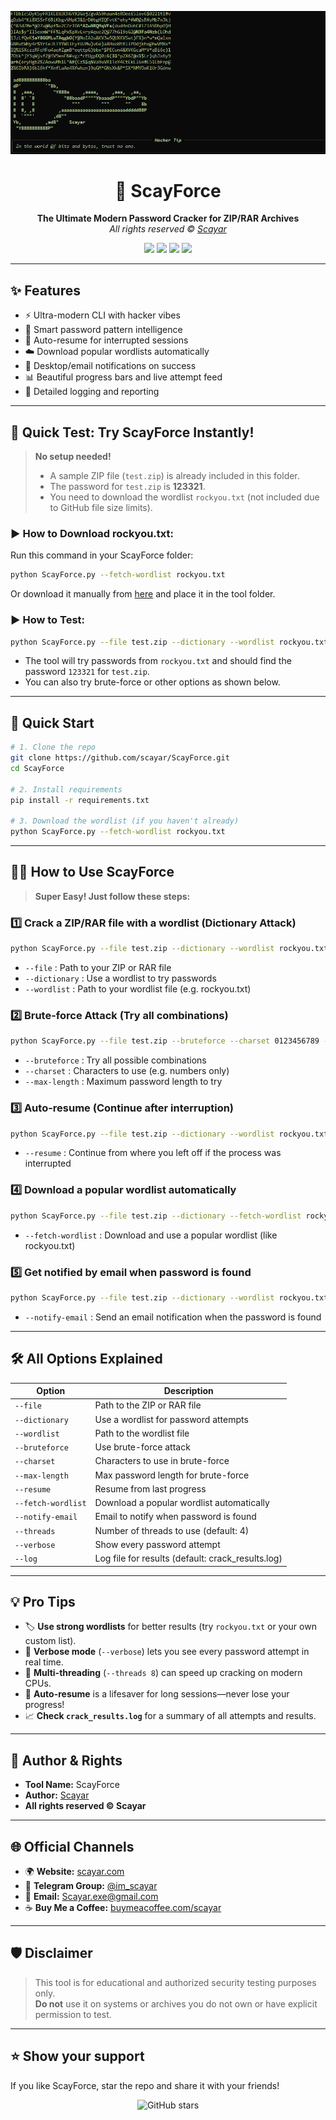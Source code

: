 <!-- Banner -->
<p align="center">
  <img src="banner.png" alt="ScayForce" width="600"/>
</p>

<h1 align="center">🚀 ScayForce</h1>
<p align="center">
  <b>The Ultimate Modern Password Cracker for ZIP/RAR Archives</b><br>
  <i>All rights reserved © <a href="https://scayar.com">Scayar</a></i>
</p>

<p align="center">
  <a href="https://scayar.com"><img src="https://img.shields.io/badge/website-scayar.com-blue?style=flat-square&logo=google-chrome"></a>
  <a href="https://t.me/im_scayar"><img src="https://img.shields.io/badge/telegram-@im_scayar-2CA5E0?style=flat-square&logo=telegram"></a>
  <a href="mailto:Scayar.exe@gmail.com"><img src="https://img.shields.io/badge/email-Scayar.exe@gmail.com-red?style=flat-square&logo=gmail"></a>
  <a href="https://buymeacoffee.com/scayar"><img src="https://img.shields.io/badge/buy%20me%20a%20coffee-support-yellow?style=flat-square&logo=buy-me-a-coffee"></a>
</p>

---

## ✨ Features

- ⚡️ Ultra-modern CLI with hacker vibes
- 🧠 Smart password pattern intelligence
- 🔄 Auto-resume for interrupted sessions
- ☁️ Download popular wordlists automatically
- 🔔 Desktop/email notifications on success
- 📊 Beautiful progress bars and live attempt feed
- 📝 Detailed logging and reporting

---

## 🧪 Quick Test: Try ScayForce Instantly!

> **No setup needed!**
>
> - A sample ZIP file (`test.zip`) is already included in this folder.
> - The password for `test.zip` is **123321**.
> - You need to download the wordlist `rockyou.txt` (not included due to GitHub file size limits).

### ▶️ **How to Download rockyou.txt:**

Run this command in your ScayForce folder:
```bash
python ScayForce.py --fetch-wordlist rockyou.txt
```

Or download it manually from [here](https://github.com/brannondorsey/naive-hashcat/releases/download/data/rockyou.txt) and place it in the tool folder.

### ▶️ **How to Test:**

```bash
python ScayForce.py --file test.zip --dictionary --wordlist rockyou.txt
```

- The tool will try passwords from `rockyou.txt` and should find the password `123321` for `test.zip`.
- You can also try brute-force or other options as shown below.

---

## 🚀 Quick Start

```bash
# 1. Clone the repo
git clone https://github.com/scayar/ScayForce.git
cd ScayForce

# 2. Install requirements
pip install -r requirements.txt

# 3. Download the wordlist (if you haven't already)
python ScayForce.py --fetch-wordlist rockyou.txt
```

---

## 🧑‍💻 How to Use ScayForce

> **Super Easy! Just follow these steps:**

### 1️⃣ Crack a ZIP/RAR file with a wordlist (Dictionary Attack)
```bash
python ScayForce.py --file test.zip --dictionary --wordlist rockyou.txt
```
- `--file` : Path to your ZIP or RAR file
- `--dictionary` : Use a wordlist to try passwords
- `--wordlist` : Path to your wordlist file (e.g. rockyou.txt)

### 2️⃣ Brute-force Attack (Try all combinations)
```bash
python ScayForce.py --file test.zip --bruteforce --charset 0123456789 --max-length 4
```
- `--bruteforce` : Try all possible combinations
- `--charset` : Characters to use (e.g. numbers only)
- `--max-length` : Maximum password length to try

### 3️⃣ Auto-resume (Continue after interruption)
```bash
python ScayForce.py --file test.zip --dictionary --wordlist rockyou.txt --resume
```
- `--resume` : Continue from where you left off if the process was interrupted

### 4️⃣ Download a popular wordlist automatically
```bash
python ScayForce.py --file test.zip --dictionary --fetch-wordlist rockyou.txt
```
- `--fetch-wordlist` : Download and use a popular wordlist (like rockyou.txt)

### 5️⃣ Get notified by email when password is found
```bash
python ScayForce.py --file test.zip --dictionary --wordlist rockyou.txt --notify-email you@email.com
```
- `--notify-email` : Send an email notification when the password is found

---

## 🛠️ All Options Explained

| Option              | Description                                      |
|---------------------|--------------------------------------------------|
| `--file`            | Path to the ZIP or RAR file                      |
| `--dictionary`      | Use a wordlist for password attempts             |
| `--wordlist`        | Path to the wordlist file                        |
| `--bruteforce`      | Use brute-force attack                           |
| `--charset`         | Characters to use in brute-force                 |
| `--max-length`      | Max password length for brute-force              |
| `--resume`          | Resume from last progress                        |
| `--fetch-wordlist`  | Download a popular wordlist automatically        |
| `--notify-email`    | Email to notify when password is found           |
| `--threads`         | Number of threads to use (default: 4)            |
| `--verbose`         | Show every password attempt                      |
| `--log`             | Log file for results (default: crack_results.log)|

---

## 💡 Pro Tips

- 🏷️ **Use strong wordlists** for better results (try `rockyou.txt` or your own custom list).
- 🚦 **Verbose mode** (`--verbose`) lets you see every password attempt in real time.
- 🧩 **Multi-threading** (`--threads 8`) can speed up cracking on modern CPUs.
- 💾 **Auto-resume** is a lifesaver for long sessions—never lose your progress!
- 📈 **Check `crack_results.log`** for a summary of all attempts and results.

---

## 👤 Author & Rights

- **Tool Name:** ScayForce  
- **Author:** [Scayar](https://scayar.com)  
- **All rights reserved © Scayar**

---

## 🌐 Official Channels

- 🌍 **Website:** [scayar.com](https://scayar.com)
- 💬 **Telegram Group:** [@im_scayar](https://t.me/im_scayar)
- 📧 **Email:** [Scayar.exe@gmail.com](mailto:Scayar.exe@gmail.com)
- ☕ **Buy Me a Coffee:** [buymeacoffee.com/scayar](https://buymeacoffee.com/scayar)

---

## 🛡️ Disclaimer

> This tool is for educational and authorized security testing purposes only.  
> **Do not** use it on systems or archives you do not own or have explicit permission to test.

---

## ⭐️ Show your support

If you like ScayForce, star the repo and share it with your friends!

<p align="center">
  <img src="https://img.shields.io/github/stars/scayar/ScayForce?style=social" alt="GitHub stars"/>
</p> 